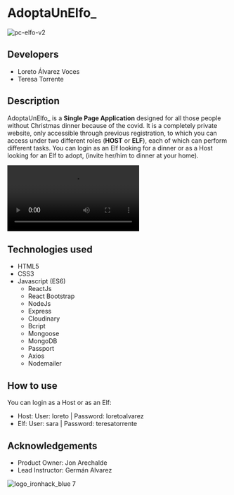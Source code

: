 # AdoptaUnElfo_
![pc-elfo-v2](https://user-images.githubusercontent.com/67802072/108232349-f8bf5100-7142-11eb-9d03-cf84116d62c0.jpg)

## Developers 
* Loreto Álvarez Voces
* Teresa Torrente

## Description
AdoptaUnElfo_ is a __Single Page Application__ designed for all those people without Christmas dinner because of the covid. It is a completely private website, only accessible through previous registration, to which you can access under two different roles (__HOST__ or __ELF__), each of which can perform different tasks. You can login as an Elf looking for a dinner or as a Host looking for an Elf to adopt, (invite her/him to dinner at your home).

<video controls preload='metadata' onclick='(function(el){ if(el.paused) el.play(); else el.pause() })(this)'>
  <source src='https://cdn.com/video/clouds.mp4' type='video/mp4; codecs="avc1.42E01E, mp4a.40.2"'>
</video>

## Technologies used
* HTML5
* CSS3
* Javascript (ES6)
  * ReactJs
  * React Bootstrap
  * NodeJs
  * Express
  * Cloudinary
  * Bcript
  * Mongoose
  * MongoDB
  * Passport
  * Axios
  * Nodemailer
 
## How to use 
You can login as a Host or as an Elf: 
* Host: User: loreto | Password: loretoalvarez
* Elf: User: sara | Password: teresatorrente

## Acknowledgements
  * Product Owner: Jon Arechalde
  * Lead Instructor: Germán Alvarez
  
![logo_ironhack_blue 7](https://user-images.githubusercontent.com/23629340/40541063-a07a0a8a-601a-11e8-91b5-2f13e4e6b441.png)
